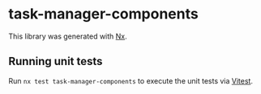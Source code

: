 # task-manager-components

This library was generated with [Nx](https://nx.dev).

## Running unit tests

Run `nx test task-manager-components` to execute the unit tests via [Vitest](https://vitest.dev/).
